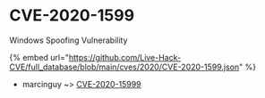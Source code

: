 # CVE-2020-1599

Windows Spoofing Vulnerability

{% embed url="https://github.com/Live-Hack-CVE/full_database/blob/main/cves/2020/CVE-2020-1599.json" %}


* marcinguy ~> [CVE-2020-15999](https://zeste.alice-snow.ru/2020/database/cve-2020-1599/cve-2020-15999-marcinguy)